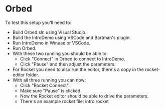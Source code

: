 # Orbed

To test this setup you'll need to:
- Build Orbed.sln using Visual Studio.
- Build the IntroDemo using VSCode and Bartman's plugin.
- Run IntroDemo in Winuae or VSCode.
- Run Orbed.
- With these two running you should be able to:
	- Click "Connect" in Orbed to connect to IntroDemo.
	- Click "Pause" and then adjust the parameters.
- For Rocket you need to also run the editor, there's a copy in the rocket-editor folder.
- With all three running you can now:
	- Click "Rocket Connect".
	- Make sure "Pause" is clicked.
	- Now the Rocket editor should be able to drive the parameters.
	- There's an example rocket file: intro.rocket
